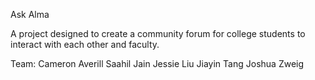 Ask Alma

A project designed to  create a community forum for college students to interact with each other and faculty.

Team:
Cameron Averill
Saahil Jain
Jessie Liu
Jiayin Tang
Joshua Zweig

